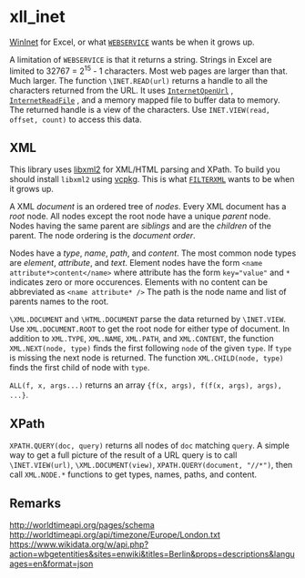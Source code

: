 # xll_inet

[WinInet](https://docs.microsoft.com/en-us/windows/win32/wininet/portal) for Excel, or what
[`WEBSERVICE`](https://support.microsoft.com/en-us/office/webservice-function-0546a35a-ecc6-4739-aed7-c0b7ce1562c4)
wants be when it grows up.

A limitation of `WEBSERVICE` is that it returns a string. Strings in Excel are
limited to 32767 = 2<sup>15</sup> - 1 characters. Most web pages are larger
than that. Much larger. The function `\INET.READ(url)` returns a handle 
to all the characters returned from the URL. It uses 
[`InternetOpenUrl`](https://docs.microsoft.com/en-us/windows/win32/api/wininet/nf-wininet-internetopenurla)
, [`InternetReadFile`](https://docs.microsoft.com/en-us/windows/win32/api/wininet/nf-wininet-internetreadfile)
, and a memory mapped file to buffer data to memory.
The returned handle is a view of the characters. 
Use `INET.VIEW(read, offset, count)` to access this data.

## XML

This library uses [libxml2](http://xmlsoft.org/downloads.html) for XML/HTML parsing and XPath.
To build you should install `libxml2` using [vcpkg](https://vcpkg.io/en/).
This is what [`FILTERXML`](https://support.microsoft.com/en-us/office/filterxml-function-4df72efc-11ec-4951-86f5-c1374812f5b7)
wants to be when it grows up.

A XML _document_ is an ordered tree of _nodes_.
Every XML document has a _root_ node.
All nodes except the root node have a unique _parent_ node.
Nodes having the same parent are _siblings_ and are the _children_ of the parent.
The node ordering is the _document order_.

Nodes have a _type_, _name_, _path_, and _content_.
The most common node types are _element_, _attribute_, and _text_.
Element nodes have the form `<name attribute*>content</name>` where
attribute has the form `key="value"` and `*` indicates zero or
more occurences. Elements with no content can be
abbreviated as `<name attribute* />`
The path is the node name and list of
parents names to the root.

`\XML.DOCUMENT` and `\HTML.DOCUMENT` parse the data returned by `\INET.VIEW`.
Use `XML.DOCUMENT.ROOT` to get the root node for either type of document.
In addition to `XML.TYPE`, `XML.NAME`, `XML.PATH`, and `XML.CONTENT`,
the function `XML.NEXT(node, type)` finds the first following `node`
of the given `type`. If `type` is missing the next node is returned.
The function `XML.CHILD(node, type)` finds the first child of node
with `type`.

`ALL(f, x, args...)` returns an array `{f(x, args), f(f(x, args), args), ...}`.

## XPath

`XPATH.QUERY(doc, query)` returns all nodes of `doc` matching `query`.
A simple way to get a full picture of the result of a URL query is to
call `\INET.VIEW(url)`, `\XML.DOCUMENT(view)`, `XPATH.QUERY(document, "//*")`,
then call `XML.NODE.*` functions to get types, names, paths, and content.

## Remarks

http://worldtimeapi.org/pages/schema
http://worldtimeapi.org/api/timezone/Europe/London.txt
https://www.wikidata.org/w/api.php?action=wbgetentities&sites=enwiki&titles=Berlin&props=descriptions&languages=en&format=json

